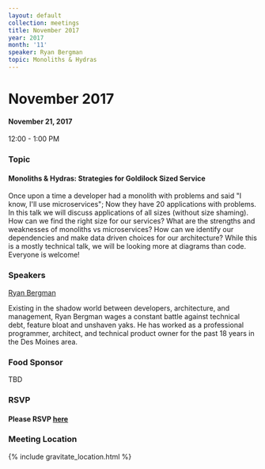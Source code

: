 ```yaml
---
layout: default
collection: meetings
title: November 2017
year: 2017
month: '11'
speaker: Ryan Bergman
topic: Monoliths & Hydras
---
```


# November 2017

#### November 21, 2017
12:00 - 1:00 PM

### Topic

#### Monoliths & Hydras: Strategies for Goldilock Sized Service

Once upon a time a developer had a monolith with problems and said
"I know, I'll use microservices"; Now they have 20 applications with problems.
In this talk we will discuss applications of all sizes (without size shaming).
How can we find the right size for our services? What are the strengths and
weaknesses of monoliths vs microservices? How can we identify our dependencies
and make data driven choices for our architecture? While this is a mostly technical
talk, we will be looking more at diagrams than code. Everyone is welcome!

### Speakers

[Ryan Bergman](https://twitter.com/ryber)

Existing in the shadow world between developers, architecture, and management, Ryan Bergman wages a
constant battle against technical debt, feature bloat and unshaven yaks. He has worked as a professional
programmer, architect, and technical product owner for the past 18 years in the Des Moines area.

### Food Sponsor

TBD

### RSVP

#### Please RSVP [here](https://iowaruby-nov-2017.eventbrite.com)

### Meeting Location
{% include gravitate_location.html %}

